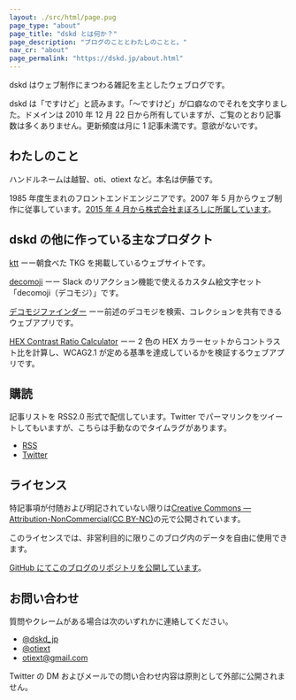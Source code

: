 ```yaml
---
layout: ./src/html/page.pug
page_type: "about"
page_title: "dskd とは何か？"
page_description: "ブログのこととわたしのことと。"
nav_cr: "about"
page_permalink: "https://dskd.jp/about.html"
---
```


dskd はウェブ制作にまつわる雑記を主としたウェブログです。

dskd は「ですけど」と読みます。「〜ですけど」が口癖なのでそれを文字りました。ドメインは 2010 年 12 月 22 日から所有していますが、ご覧のとおり記事数は多くありません。更新頻度は月に 1 記事未満です。意欲がないです。

## わたしのこと

ハンドルネームは越智、oti、otiext など。本名は伊藤です。

1985 年度生まれのフロントエンドエンジニアです。2007 年 5 月からウェブ制作に従事しています。[2015 年 4 月から株式会社まぼろしに所属しています](https://maboroshi.biz)。

## dskd の他に作っている主なプロダクト

[ktt](https://tkg.dskd.jp)
ーー朝食べた TKG を掲載しているウェブサイトです。

[decomoji](https://decomoji.dev)
ーー Slack のリアクション機能で使えるカスタム絵文字セット「decomoji（デコモジ）」です。

[デコモジファインダー](https://finder.decomoji.dev)
ーー前述のデコモジを検索、コレクションを共有できるウェブアプリです。

[HEX Contrast Ratio Calculator](https://hex-crc.dskd.jp)
ーー 2 色の HEX カラーセットからコントラスト比を計算し、WCAG2.1 が定める基準を達成しているかを検証するウェブアプリです。

## 購読

記事リストを RSS2.0 形式で配信しています。Twitter でパーマリンクをツイートしてもいますが、こちらは手動なのでタイムラグがあります。

- [RSS](/feed)
- [Twitter](https://twitter.com/dskd_jp)

## ライセンス

特記事項が付随および明記されていない限りは[Creative Commons — Attribution-NonCommercial(CC BY-NC)](https://creativecommons.org/licenses/by-nc/4.0/deed.ja)の元で公開されています。

このライセンスでは、非営利目的に限りこのブログ内のデータを自由に使用できます。

[GitHub にてこのブログのリポジトリを公開しています](https://github.com/oti/dskd)。

## お問い合わせ

質問やクレームがある場合は次のいずれかに連絡してください。

- [@dskd_jp](https://twitter.com/dskd_jp)
- [@otiext](https://twitter.com/otiext)
- [otiext@gmail.com](mailto:otiext@gmail.com)

Twitter の DM およびメールでの問い合わせ内容は原則として外部に公開されません。
